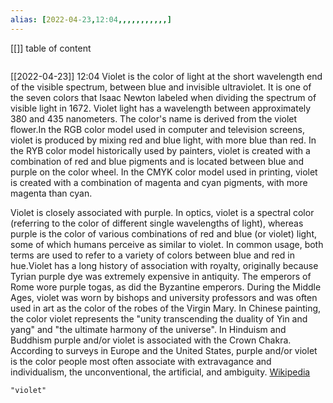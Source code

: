 ```yaml
---
alias: [2022-04-23,12:04,,,,,,,,,,,]
---
```

[[]]
table of content
```toc
```

[[2022-04-23]] 12:04
Violet is the color of light at the short wavelength end of the visible spectrum, between blue and invisible ultraviolet. It is one of the seven colors that Isaac Newton labeled when dividing the spectrum of visible light in 1672. Violet light has a wavelength between approximately 380 and 435 nanometers. The color's name is derived from the violet flower.In the RGB color model used in computer and television screens, violet is produced by mixing red and blue light, with more blue than red. In the RYB color model historically used by painters, violet is created with a combination of red and blue pigments and is located between blue and purple on the color wheel. In the CMYK color model used in printing, violet is created with a combination of magenta and cyan pigments, with more magenta than cyan.

Violet is closely associated with purple. In optics, violet is a spectral color (referring to the color of different single wavelengths of light), whereas purple is the color of various combinations of red and blue (or violet) light, some of which humans perceive as similar to violet. In common usage, both terms are used to refer to a variety of colors between blue and red in hue.Violet has a long history of association with royalty, originally because Tyrian purple dye was extremely expensive in antiquity. The emperors of Rome wore purple togas, as did the Byzantine emperors. During the Middle Ages, violet was worn by bishops and university professors and was often used in art as the color of the robes of the Virgin Mary. In Chinese painting, the color violet represents the "unity transcending the duality of Yin and yang" and "the ultimate harmony of the universe". In Hinduism and Buddhism purple and/or violet is associated with the Crown Chakra. According to surveys in Europe and the United States, purple and/or violet is the color people most often associate with extravagance and individualism, the unconventional, the artificial, and ambiguity.
[Wikipedia](https://en.wikipedia.org/wiki/Violet%20(color))
```query
"violet"
```